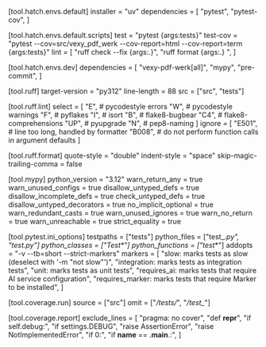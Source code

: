 [tool.hatch.envs.default]
installer = "uv"
dependencies = [
    "pytest",
    "pytest-cov",
]

[tool.hatch.envs.default.scripts]
test = "pytest {args:tests}"
test-cov = "pytest --cov=src/vexy_pdf_werk --cov-report=html --cov-report=term {args:tests}"
lint = [
    "ruff check --fix {args:.}",
    "ruff format {args:.} ",
]

[tool.hatch.envs.dev]
dependencies = [
    "vexy-pdf-werk[all]",
    "mypy",
    "pre-commit",
]

[tool.ruff]
target-version = "py312"
line-length = 88
src = ["src", "tests"]

[tool.ruff.lint]
select = [
    "E",    # pycodestyle errors
    "W",    # pycodestyle warnings
    "F",    # pyflakes
    "I",    # isort
    "B",    # flake8-bugbear
    "C4",   # flake8-comprehensions
    "UP",   # pyupgrade
    "N",    # pep8-naming
]
ignore = [
    "E501",  # line too long, handled by formatter
    "B008",  # do not perform function calls in argument defaults
]

[tool.ruff.format]
quote-style = "double"
indent-style = "space"
skip-magic-trailing-comma = false

[tool.mypy]
python_version = "3.12"
warn_return_any = true
warn_unused_configs = true
disallow_untyped_defs = true
disallow_incomplete_defs = true
check_untyped_defs = true
disallow_untyped_decorators = true
no_implicit_optional = true
warn_redundant_casts = true
warn_unused_ignores = true
warn_no_return = true
warn_unreachable = true
strict_equality = true

[tool.pytest.ini_options]
testpaths = ["tests"]
python_files = ["test_*.py", "*_test.py"]
python_classes = ["Test*"]
python_functions = ["test_*"]
addopts = "-v --tb=short --strict-markers"
markers = [
    "slow: marks tests as slow (deselect with '-m \"not slow\"')",
    "integration: marks tests as integration tests",
    "unit: marks tests as unit tests",
    "requires_ai: marks tests that require AI service configuration",
    "requires_marker: marks tests that require Marker to be installed",
]

[tool.coverage.run]
source = ["src"]
omit = ["*/tests/*", "*/test_*"]

[tool.coverage.report]
exclude_lines = [
    "pragma: no cover",
    "def __repr__",
    "if self.debug:",
    "if settings.DEBUG",
    "raise AssertionError",
    "raise NotImplementedError",
    "if 0:",
    "if __name__ == .__main__.:",
]

